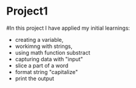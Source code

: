 # Project1
#In this project I have applied my initial learnings:
- creating a variable, 
- workimng with strings, 
- using math function substract
- capturing data with "input"
- slice a part of a word
- format string "capitalize"
- print the output
